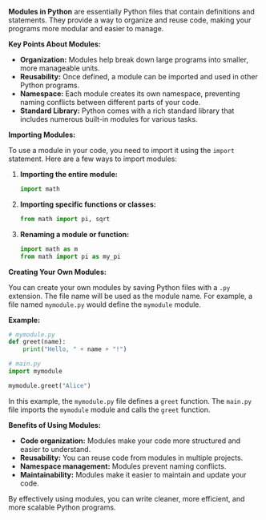 **Modules in Python** are essentially Python files that contain definitions and statements. They provide a way to organize and reuse code, making your programs more modular and easier to manage.

**Key Points About Modules:**

* **Organization:** Modules help break down large programs into smaller, more manageable units.
* **Reusability:** Once defined, a module can be imported and used in other Python programs.
* **Namespace:** Each module creates its own namespace, preventing naming conflicts between different parts of your code.
* **Standard Library:** Python comes with a rich standard library that includes numerous built-in modules for various tasks.

**Importing Modules:**

To use a module in your code, you need to import it using the `import` statement. Here are a few ways to import modules:

1. **Importing the entire module:**
   ```python
   import math
   ```
2. **Importing specific functions or classes:**
   ```python
   from math import pi, sqrt
   ```
3. **Renaming a module or function:**
   ```python
   import math as m
   from math import pi as my_pi
   ```

**Creating Your Own Modules:**

You can create your own modules by saving Python files with a `.py` extension. The file name will be used as the module name. For example, a file named `mymodule.py` would define the `mymodule` module.

**Example:**

```python
# mymodule.py
def greet(name):
    print("Hello, " + name + "!")

# main.py
import mymodule

mymodule.greet("Alice")
```

In this example, the `mymodule.py` file defines a `greet` function. The `main.py` file imports the `mymodule` module and calls the `greet` function.

**Benefits of Using Modules:**

* **Code organization:** Modules make your code more structured and easier to understand.
* **Reusability:** You can reuse code from modules in multiple projects.
* **Namespace management:** Modules prevent naming conflicts.
* **Maintainability:** Modules make it easier to maintain and update your code.

By effectively using modules, you can write cleaner, more efficient, and more scalable Python programs.
